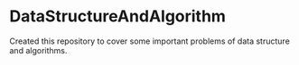 # DataStructureAndAlgorithm

Created this repository to cover some important problems of data structure and algorithms.
